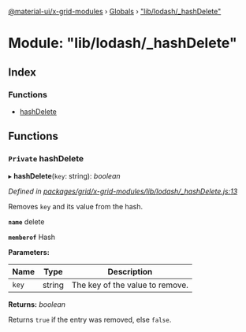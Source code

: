 [@material-ui/x-grid-modules](../README.md) › [Globals](../globals.md) › ["lib/lodash/\_hashDelete"](_lib_lodash__hashdelete_.md)

# Module: "lib/lodash/\_hashDelete"

## Index

### Functions

- [hashDelete](_lib_lodash__hashdelete_.md#private-hashdelete)

## Functions

### `Private` hashDelete

▸ **hashDelete**(`key`: string): _boolean_

_Defined in [packages/grid/x-grid-modules/lib/lodash/\_hashDelete.js:13](https://github.com/mui-org/material-ui-x/blob/a679779/packages/grid/x-grid-modules/lib/lodash/_hashDelete.js#L13)_

Removes `key` and its value from the hash.

**`name`** delete

**`memberof`** Hash

**Parameters:**

| Name  | Type   | Description                     |
| ----- | ------ | ------------------------------- |
| `key` | string | The key of the value to remove. |

**Returns:** _boolean_

Returns `true` if the entry was removed, else `false`.
